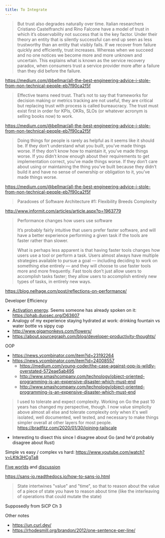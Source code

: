 ```yaml
---
title: To Integrate
---
```


> But trust also degrades naturally over time. Italian researchers Cristiano Castelfranchi and Rino Falcone have a model of trust in which it’s observability not success that is the key factor. Under their theory an entity that is silently successful can end up seen as less trustworthy than an entity that visibly fails. If we recover from failure quickly and efficiently, trust increases. Whereas when we succeed and no one notices we become more and more unknown and uncertain. This explains what is known as the service recovery paradox, when consumers trust a service provider more after a failure than they did before the failure.

https://medium.com/@bellmar/all-the-best-engineering-advice-i-stole-from-non-technical-people-eb7f90ca2f5f

> Effective teams need trust. That’s not to say that frameworks for decision making or metrics tracking are not useful, they are critical  but replacing trust with process is called bureaucracy. The trust must exist first in order for KPIs, OKRs, SLOs (or whatever acronym is selling books now) to work.

https://medium.com/@bellmar/all-the-best-engineering-advice-i-stole-from-non-technical-people-eb7f90ca2f5f

> Doing things for people is rarely as helpful as it seems like it should be. If they don’t understand what you built, you’ve made things worse. If they don’t know how to maintain it, you’ve made things worse. If you didn’t know enough about their requirements to get implementation correct, you’ve made things worse. If they don’t care about using or maintaining the thing you’ve built because they didn’t build it and have no sense of ownership or obligation to it, you’ve made things worse.

https://medium.com/@bellmar/all-the-best-engineering-advice-i-stole-from-non-technical-people-eb7f90ca2f5f

> Paradoxes of Software Architecture #1: Flexibility Breeds Complexity

http://www.informit.com/articles/article.aspx?p=1963779

> Performance changes how users use software 
>
> It’s probably fairly intuitive that users prefer faster software, and will have a better experience performing a given task  if the tools are faster rather than slower.
> 
> What is perhaps less apparent is that having faster tools changes how users use a tool or perform a task. Users almost always have multiple strategies available to pursue a goal — including deciding to work on something else entirely — and they will choose to use faster tools more and more frequently. Fast tools don’t just allow users to accomplish tasks faster; they allow users to accomplish entirely new types of tasks, in entirely new ways.

https://blog.nelhage.com/post/reflections-on-performance/

Developer Efficiency
- [Activation energy](https://www.nature.com/scitable/content/ne0000/ne0000/ne0000/ne0000/14747799/U1CP3-3_EnzymeActivation_revised.jpg).  Seems someone has already spoken on it: https://phab.duosec.org/D63607
- Analogy of my experience staying hydrated at work: drinking fountain vs water bottle vs sippy cup
- http://www.gigamonkeys.com/flowers/
- https://about.sourcegraph.com/blog/developer-productivity-thoughts/

OOP
- https://news.ycombinator.com/item?id=23192264
- https://news.ycombinator.com/item?id=24008557
  - https://medium.com/young-coder/the-case-against-oop-is-wildly-overstated-572eae5ab495
  - http://www.smashcompany.com/technology/object-oriented-programming-is-an-expensive-disaster-which-must-end
  - http://www.smashcompany.com/technology/object-oriented-programming-is-an-expensive-disaster-which-must-end


> I used to tolerate and expect complexity. Working on Go the past 10 years has changed my perspective, though. I now value simplicity above almost all else and tolerate complexity only when it's well isolated, well documented, well tested, and necessary to make things simpler overall at other layers for most people.
https://bradfitz.com/2020/01/30/joining-tailscale
- Interesting to disect this since I disagree about Go (and he'd probably disagree about Rust)

Simple vs easy / complex vs hard: https://www.youtube.com/watch?v=LKtk3HCgTa8

[Five worlds](https://bradfitz.com/2020/01/30/joining-tailscale) and [discussion](https://www.reddit.com/r/programming/comments/i1445a/five_worlds_joel_on_software/fzv67f9/)


https://sans-io.readthedocs.io/how-to-sans-io.html

>  State intertwines "value" and "time", so that to reason about the value of a piece of state you have to reason about time (like the interleaving of operations that could mutate the state)

Supposedly from SiCP Ch 3

Other notes
- https://un.curl.dev/
- https://rhodesmill.org/brandon/2012/one-sentence-per-line/
